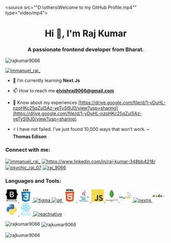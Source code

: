 <source src=""D:\others\Welcome to my GitHub Profile.mp4"" type="video/mp4">
<h1 align="center">Hi 👋, I'm Raj Kumar</h1>
<h3 align="center">A passionate frontend developer from Bharat.</h3>

<p align="left"> <img src="https://komarev.com/ghpvc/?username=rajkumar9066&label=Profile%20views&color=0e75b6&style=flat" alt="rajkumar9066" /> </p>

<p align="left"> <a href="https://twitter.com/immanuel_raj_" target="blank"><img src="https://img.shields.io/twitter/follow/immanuel_raj_?logo=twitter&style=for-the-badge" alt="immanuel_raj_" /></a> </p>

- 🌱 I’m currently learning **Next.Js**

- 📫 How to reach me **elvishraj9066@gmail.com**

- 📄 Know about my experiences [https://drive.google.com/file/d/1-yDuHL-nzoHKc25qZul5Az-veTySl9J0/view?usp=sharing](https://drive.google.com/file/d/1-yDuHL-nzoHKc25qZul5Az-veTySl9J0/view?usp=sharing)

- ⚡ I have not failed. I’ve just found 10,000 ways that won’t work. **– Thomas Edison**

<h3 align="left">Connect with me:</h3>
<p align="left">
<a href="https://twitter.com/immanuel_raj_" target="blank"><img align="center" src="https://raw.githubusercontent.com/rahuldkjain/github-profile-readme-generator/master/src/images/icons/Social/twitter.svg" alt="immanuel_raj_" height="30" width="40" /></a>
<a href="https://linkedin.com/in/https://www.linkedin.com/in/raj-kumar-348bb4218/" target="blank"><img align="center" src="https://raw.githubusercontent.com/rahuldkjain/github-profile-readme-generator/master/src/images/icons/Social/linked-in-alt.svg" alt="https://www.linkedin.com/in/raj-kumar-348bb4218/" height="30" width="40" /></a>
<a href="https://instagram.com/psychic_raj_07" target="blank"><img align="center" src="https://raw.githubusercontent.com/rahuldkjain/github-profile-readme-generator/master/src/images/icons/Social/instagram.svg" alt="psychic_raj_07" height="30" width="40" /></a>
<a href="https://www.leetcode.com/raj_9066" target="blank"><img align="center" src="https://raw.githubusercontent.com/rahuldkjain/github-profile-readme-generator/master/src/images/icons/Social/leet-code.svg" alt="raj_9066" height="30" width="40" /></a>
</p>

<h3 align="left">Languages and Tools:</h3>
<p align="left"> <a href="https://getbootstrap.com" target="_blank" rel="noreferrer"> <img src="https://raw.githubusercontent.com/devicons/devicon/master/icons/bootstrap/bootstrap-plain-wordmark.svg" alt="bootstrap" width="40" height="40"/> </a> <a href="https://www.w3schools.com/css/" target="_blank" rel="noreferrer"> <img src="https://raw.githubusercontent.com/devicons/devicon/master/icons/css3/css3-original-wordmark.svg" alt="css3" width="40" height="40"/> </a> <a href="https://www.figma.com/" target="_blank" rel="noreferrer"> <img src="https://www.vectorlogo.zone/logos/figma/figma-icon.svg" alt="figma" width="40" height="40"/> </a> <a href="https://git-scm.com/" target="_blank" rel="noreferrer"> <img src="https://www.vectorlogo.zone/logos/git-scm/git-scm-icon.svg" alt="git" width="40" height="40"/> </a> <a href="https://www.w3.org/html/" target="_blank" rel="noreferrer"> <img src="https://raw.githubusercontent.com/devicons/devicon/master/icons/html5/html5-original-wordmark.svg" alt="html5" width="40" height="40"/> </a> <a href="https://www.java.com" target="_blank" rel="noreferrer"> <img src="https://raw.githubusercontent.com/devicons/devicon/master/icons/java/java-original.svg" alt="java" width="40" height="40"/> </a> <a href="https://developer.mozilla.org/en-US/docs/Web/JavaScript" target="_blank" rel="noreferrer"> <img src="https://raw.githubusercontent.com/devicons/devicon/master/icons/javascript/javascript-original.svg" alt="javascript" width="40" height="40"/> </a> <a href="https://www.mongodb.com/" target="_blank" rel="noreferrer"> <img src="https://raw.githubusercontent.com/devicons/devicon/master/icons/mongodb/mongodb-original-wordmark.svg" alt="mongodb" width="40" height="40"/> </a> <a href="https://www.mysql.com/" target="_blank" rel="noreferrer"> <img src="https://raw.githubusercontent.com/devicons/devicon/master/icons/mysql/mysql-original-wordmark.svg" alt="mysql" width="40" height="40"/> </a> <a href="https://nextjs.org/" target="_blank" rel="noreferrer"> <img src="https://cdn.worldvectorlogo.com/logos/nextjs-2.svg" alt="nextjs" width="40" height="40"/> </a> <a href="https://nodejs.org" target="_blank" rel="noreferrer"> <img src="https://raw.githubusercontent.com/devicons/devicon/master/icons/nodejs/nodejs-original-wordmark.svg" alt="nodejs" width="40" height="40"/> </a> <a href="https://www.python.org" target="_blank" rel="noreferrer"> <img src="https://raw.githubusercontent.com/devicons/devicon/master/icons/python/python-original.svg" alt="python" width="40" height="40"/> </a> <a href="https://reactjs.org/" target="_blank" rel="noreferrer"> <img src="https://raw.githubusercontent.com/devicons/devicon/master/icons/react/react-original-wordmark.svg" alt="react" width="40" height="40"/> </a> <a href="https://reactnative.dev/" target="_blank" rel="noreferrer"> <img src="https://reactnative.dev/img/header_logo.svg" alt="reactnative" width="40" height="40"/> </a> </p>

<p><img align="left" src="https://github-readme-stats.vercel.app/api/top-langs?username=rajkumar9066&show_icons=true&locale=en&layout=compact" alt="rajkumar9066" /></p>

<p>&nbsp;<img align="center" src="https://github-readme-stats.vercel.app/api?username=rajkumar9066&show_icons=true&locale=en" alt="rajkumar9066" /></p>

<p><img align="center" src="https://github-readme-streak-stats.herokuapp.com/?user=rajkumar9066&" alt="rajkumar9066" /></p>
